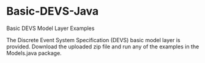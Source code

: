 # Basic-DEVS-Java
Basic DEVS Model Layer Examples

The Discrete Event System Specification (DEVS) basic model layer is provided. Download the uploaded zip file and run any of the examples in the Models.java package. 
